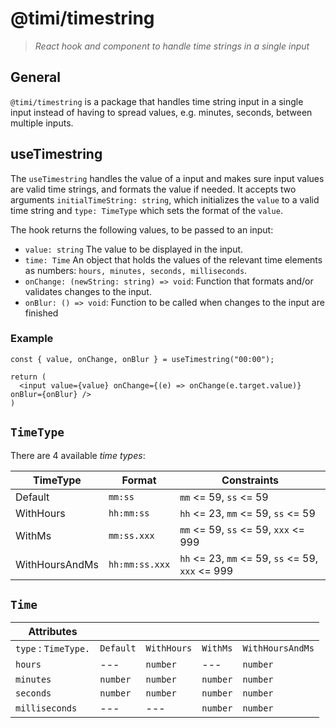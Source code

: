 # @timi/timestring

> _React hook and component to handle time strings in a single input_

## General

`@timi/timestring` is a package that handles time string input in a single input instead of having to spread values, e.g. minutes, seconds, between multiple inputs.

## useTimestring

The `useTimestring` handles the value of a input and makes sure input values are valid time strings, and formats the value if needed. It accepts two arguments `initialTimeString: string`, which initializes the `value` to a valid time string and `type: TimeType` which sets the format of the `value`.

The hook returns the following values, to be passed to an input:

- `value: string` The value to be displayed in the input.
- `time: Time` An object that holds the values of the relevant time elements as numbers: `hours, minutes, seconds, milliseconds`.
- `onChange: (newString: string) => void`: Function that formats and/or validates changes to the input.
- `onBlur: () => void`: Function to be called when changes to the input are finished

### Example

```{ts}
const { value, onChange, onBlur } = useTimestring("00:00");

return (
  <input value={value} onChange={(e) => onChange(e.target.value)} onBlur={onBlur} />
)
```

## `TimeType`

There are 4 available _time types_:

| TimeType       | Format         | Constraints                                      |
| -------------- | -------------- | ------------------------------------------------ |
| Default        | `mm:ss`        | `mm` <= 59, `ss` <= 59                           |
| WithHours      | `hh:mm:ss`     | `hh` <= 23, `mm` <= 59, `ss` <= 59               |
| WithMs         | `mm:ss.xxx`    | `mm` <= 59, `ss` <= 59, `xxx` <= 999             |
| WithHoursAndMs | `hh:mm:ss.xxx` | `hh` <= 23, `mm` <= 59, `ss` <= 59, `xxx` <= 999 |

## `Time`

| Attributes           |           |             |          |                  |
| -------------------- | --------- | ----------- | -------- | ---------------- |
| `type` : `TimeType.` | `Default` | `WithHours` | `WithMs` | `WithHoursAndMs` |
| `hours`              | ---       | `number`    | ---      | `number`         |
| `minutes`            | `number`  | `number`    | `number` | `number`         |
| `seconds`            | `number`  | `number`    | `number` | `number`         |
| `milliseconds`       | ---       | ---         | `number` | `number`         |
